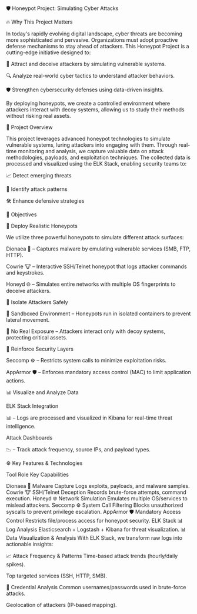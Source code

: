 🛡️ Honeypot Project: Simulating Cyber Attacks

🔥 Why This Project Matters

In today's rapidly evolving digital landscape, cyber threats are becoming more sophisticated and pervasive. Organizations must adopt proactive defense mechanisms to stay ahead of attackers. This Honeypot Project is a cutting-edge initiative designed to:

🎣 Attract and deceive attackers by simulating vulnerable systems.


🔍 Analyze real-world cyber tactics to understand attacker behaviors.

🛡️ Strengthen cybersecurity defenses using data-driven insights.

By deploying honeypots, we create a controlled environment where attackers interact with decoy systems, allowing us to study their methods without risking real assets.

📖 Project Overview

This project leverages advanced honeypot technologies to simulate vulnerable systems, luring attackers into engaging with them. Through real-time monitoring and analysis, we capture valuable data on attack methodologies, payloads, and exploitation techniques. The collected data is processed and visualized using the ELK Stack, enabling security teams to:

📈 Detect emerging threats

🚨 Identify attack patterns

🛠️ Enhance defensive strategies

🎯 Objectives

🚀 Deploy Realistic Honeypots

We utilize three powerful honeypots to simulate different attack surfaces:

Dionaea 🦠 – Captures malware by emulating vulnerable services (SMB, FTP, HTTP).

Cowrie 🐮 – Interactive SSH/Telnet honeypot that logs attacker commands and keystrokes.

Honeyd 🌐 – Simulates entire networks with multiple OS fingerprints to deceive attackers.

🧩 Isolate Attackers Safely

🛑 Sandboxed Environment – Honeypots run in isolated containers to prevent lateral movement.

🔗 No Real Exposure – Attackers interact only with decoy systems, protecting critical assets.

🔐 Reinforce Security Layers

Seccomp ⚙️ – Restricts system calls to minimize exploitation risks.

AppArmor 🛡️ – Enforces mandatory access control (MAC) to limit application actions.

📊 Visualize and Analyze Data

ELK Stack Integration

📊 – Logs are processed and visualized in Kibana for real-time threat intelligence.

Attack Dashboards

📉 – Track attack frequency, source IPs, and payload types.

⚙️ Key Features & Technologies

Tool	Role	Key Capabilities

Dionaea 🦠	Malware Capture	Logs exploits, payloads, and malware samples.
Cowrie 🐮	SSH/Telnet Deception	Records brute-force attempts, command execution.
Honeyd 🌐	Network Simulation	Emulates multiple OS/services to mislead attackers.
Seccomp ⚙️	System Call Filtering	Blocks unauthorized syscalls to prevent privilege escalation.
AppArmor 🛡️	Mandatory Access Control	Restricts file/process access for honeypot security.
ELK Stack
📊	Log Analysis	Elasticsearch + Logstash + Kibana for threat visualization.
📊 Data Visualization & Analysis
With ELK Stack, we transform raw logs into actionable insights:

📈 Attack Frequency & Patterns
Time-based attack trends (hourly/daily spikes).

Top targeted services (SSH, HTTP, SMB).

🔑 Credential Analysis
Common usernames/passwords used in brute-force attacks.

Geolocation of attackers (IP-based mapping).
